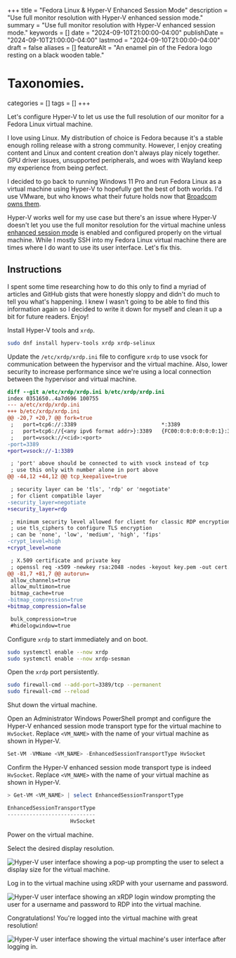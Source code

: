 +++
title       = "Fedora Linux & Hyper-V Enhanced Session Mode"
description = "Use full monitor resolution with Hyper-V enhanced session mode."
summary     = "Use full monitor resolution with Hyper-V enhanced session mode."
keywords    = []
date        = "2024-09-10T21:00:00-04:00"
publishDate = "2024-09-10T21:00:00-04:00"
lastmod     = "2024-09-10T21:00:00-04:00"
draft       = false
aliases     = []
featureAlt  = "An enamel pin of the Fedora logo resting on a black wooden table."

# Taxonomies.
categories = []
tags       = []
+++

Let's configure Hyper-V to let us use the full resolution of our monitor for a
Fedora Linux virtual machine.

I love using Linux. My distribution of choice is Fedora because it's a stable
enough rolling release with a strong community. However, I enjoy creating
content and Linux and content creation don't always play nicely together. GPU
driver issues, unsupported peripherals, and woes with Wayland keep my
experience from being perfect.

I decided to go back to running Windows 11 Pro and run Fedora Linux as a
virtual machine using Hyper-V to hopefully get the best of both worlds. I'd use
VMware, but who knows what their future holds now that [Broadcom owns
them][broadcom-vmware].

Hyper-V works well for my use case but there's an issue where Hyper-V doesn't
let you use the full monitor resolution for the virtual machine unless
[enhanced session mode][hyper-v-enhanced-session-mode] is enabled and
configured properly on the virtual machine. While I mostly SSH into my Fedora
Linux virtual machine there are times where I do want to use its user
interface. Let's fix this.

## Instructions

I spent some time researching how to do this only to find a myriad of articles
and GitHub gists that were honestly sloppy and didn't do much to tell you
what's happening. I knew I wasn't going to be able to find this information
again so I decided to write it down for myself and clean it up a bit for future
readers. Enjoy!

Install Hyper-V tools and `xrdp`.

```sh
sudo dnf install hyperv-tools xrdp xrdp-selinux
```

Update the `/etc/xrdp/xrdp.ini` file to configure `xrdp` to use vsock for
communication between the hypervisor and the virtual machine. Also, lower
security to increase performance since we're using a local connection between
the hypervisor and virtual machine.

```diff
diff --git a/etc/xrdp/xrdp.ini b/etc/xrdp/xrdp.ini
index 0351650..4a7d696 100755
--- a/etc/xrdp/xrdp.ini
+++ b/etc/xrdp/xrdp.ini
@@ -20,7 +20,7 @@ fork=true
 ;   port=tcp6://:3389                           *:3389
 ;   port=tcp6://{<any ipv6 format addr>}:3389   {FC00:0:0:0:0:0:0:1}:3389
 ;   port=vsock://<cid>:<port>
-port=3389
+port=vsock://-1:3389

 ; 'port' above should be connected to with vsock instead of tcp
 ; use this only with number alone in port above
@@ -44,12 +44,12 @@ tcp_keepalive=true

 ; security layer can be 'tls', 'rdp' or 'negotiate'
 ; for client compatible layer
-security_layer=negotiate
+security_layer=rdp

 ; minimum security level allowed for client for classic RDP encryption
 ; use tls_ciphers to configure TLS encryption
 ; can be 'none', 'low', 'medium', 'high', 'fips'
-crypt_level=high
+crypt_level=none

 ; X.509 certificate and private key
 ; openssl req -x509 -newkey rsa:2048 -nodes -keyout key.pem -out cert.pem -days 365
@@ -81,7 +81,7 @@ autorun=
 allow_channels=true
 allow_multimon=true
 bitmap_cache=true
-bitmap_compression=true
+bitmap_compression=false

 bulk_compression=true
 #hidelogwindow=true
```

Configure `xrdp` to start immediately and on boot.

```sh
sudo systemctl enable --now xrdp
sudo systemctl enable --now xrdp-sesman
```

Open the `xrdp` port persistently.

```sh
sudo firewall-cmd --add-port=3389/tcp --permanent
sudo firewall-cmd --reload
```

Shut down the virtual machine.

Open an Administrator Windows PowerShell prompt and configure the Hyper-V
enhanced session mode transport type for the virtual machine to `HvSocket`.
Replace `<VM_NAME>` with the name of your virtual machine as shown in Hyper-V.

```powershell
Set-VM -VMName <VM_NAME> -EnhancedSessionTransportType HvSocket
```

Confirm the Hyper-V enhanced session mode transport type is indeed `HvSocket`.
Replace `<VM_NAME>` with the name of your virtual machine as shown in Hyper-V.

```powershell
> Get-VM <VM_NAME> | select EnhancedSessionTransportType

EnhancedSessionTransportType
----------------------------
                    HvSocket
```

Power on the virtual machine.

Select the desired display resolution.

![Hyper-V user interface showing a pop-up prompting the user to select a
display size for the virtual machine.][hyper-v-prompt]

Log in to the virtual machine using xRDP with your username and password.

![Hyper-V user interface showing an xRDP login window prompting the user for a
username and password to RDP into the virtual machine.][hyper-v-rdp-login]

Congratulations! You're logged into the virtual machine with great resolution!

![Hyper-V user interface showing the virtual machine's user interface after
logging in.][hyper-v-vm]

[broadcom-vmware]: https://investors.broadcom.com/news-releases/news-release-details/broadcom-completes-acquisition-vmware "Broadcom Completes Acquisition of VMware"
[hyper-v-enhanced-session-mode]: https://learn.microsoft.com/en-us/virtualization/hyper-v-on-windows/user-guide/enhanced-session-mode "Enhanced Session Mode"
[hyper-v-prompt]: hyper-v-enhanced-session-mode-prompt.png "Hyper-V Enhanced Session Mode Prompt"
[hyper-v-rdp-login]: hyper-v-enhanced-session-mode-rdp-login.png "Hyper-V Enhanced Session Mode RDP Login"
[hyper-v-vm]: hyper-v-enhanced-session-mode-vm.png "Hyper-V Enhanced Session Mode VM"
